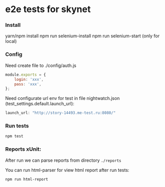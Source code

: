# e2e tests for skynet

### Install

yarn/npm install
npm run selenium-install
npm run selenium-start (only for local)

### Config
Need create file to ./config/auth.js
```javascript
module.exports = {
    login: 'xxx',
    pass: 'xxx',
};
```

Need configurate url env for test in file nightwatch.json (test_settings.default.launch_url):
```javascript
launch_url: "http://story-14493.me-test.ru:8080/"
```

### Run tests
```javascript
npm test
```

### Reports xUnit:
After run we can parse reports from directory `./reports`

You can run html-parser for view html report after run tests:
```
npm run html-report
```